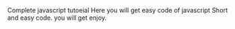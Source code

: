 Complete javascript tutoeial 
Here you will get easy code of javascript
Short and easy code.
you will get enjoy.
